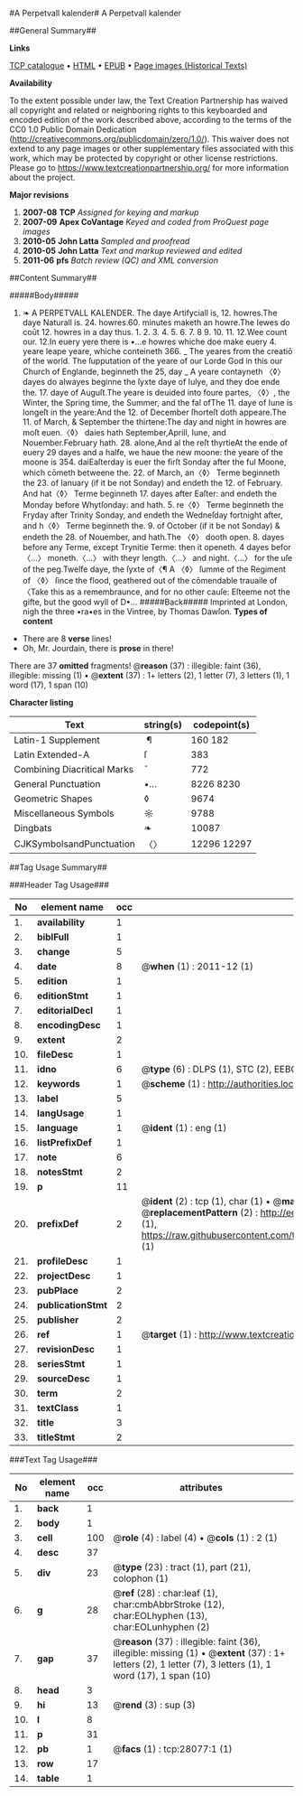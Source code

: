 #A Perpetvall kalender#
A Perpetvall kalender

##General Summary##

**Links**

[TCP catalogue](http://www.ota.ox.ac.uk/tcp/)  • 
[HTML](http://tei.it.ox.ac.uk/tcp/Texts-HTML/free/A17/A17133.html)  • 
[EPUB](http://tei.it.ox.ac.uk/tcp/Texts-EPUB/free/A17/A17133.epub) • 
[Page images (Historical Texts)](https://historicaltexts.jisc.ac.uk/eebo-29683559e)

**Availability**

To the extent possible under law, the Text Creation Partnership has waived all copyright and related or neighboring rights to this keyboarded and encoded edition of the work described above, according to the terms of the CC0 1.0 Public Domain Dedication (http://creativecommons.org/publicdomain/zero/1.0/). This waiver does not extend to any page images or other supplementary files associated with this work, which may be protected by copyright or other license restrictions. Please go to https://www.textcreationpartnership.org/ for more information about the project.

**Major revisions**

1. __2007-08__ __TCP__ *Assigned for keying and markup*
1. __2007-09__ __Apex CoVantage__ *Keyed and coded from ProQuest page images*
1. __2010-05__ __John Latta__ *Sampled and proofread*
1. __2010-05__ __John Latta__ *Text and markup reviewed and edited*
1. __2011-06__ __pfs__ *Batch review (QC) and XML conversion*

##Content Summary##

#####Body#####

1. ❧ A PERPETVALL KALENDER.
The daye Artifyciall is, 12. howres.The daye Naturall is. 24. howres.60. minutes maketh an howre.The Iewes do coūt 12. howres in a day thus. 1. 2. 3. 4. 5. 6. 7. 8 9. 10. 11. 12.Wee count our. 12.In euery yere there is •…e howres whiche doe make euery 4. yeare leape yeare, whiche conteineth 366.
    _ The yeares from the creatiō of the world.
The ſupputation of the yeare of our Lorde God in this our Church of Englande, beginneth the 25, day 
    _ A yeare contayneth
〈◊〉 dayes do alwayes beginne the ſyxte daye of Iulye, and they doe ende the. 17. daye of Auguſt.The yeare is deuided into foure partes, 〈◊〉, the Winter, the Spring time, the Summer, and the fal ofThe 11. daye of Iune is longeſt in the yeare:And the 12. of December ſhorteſt doth appeare.The 11. of March, & September the thirtene:The day and night in howres are moſt euen.〈◊〉 daies hath September,Aprill, Iune, and Nouember.February hath. 28. alone,And al the reſt thyrtieAt the ende of euery 29 dayes and a halfe, we haue the new moone: the yeare of the moone is 354. daiEaſterday is euer the firſt Sonday after the ful Moone, which cōmeth betweene the. 22. of March, an〈◊〉 Terme beginneth the 23. of Ianuary (if it be not Sonday) and endeth the 12. of February. And hat〈◊〉 Terme beginneth 17. dayes after Eaſter: and endeth the Monday before Whytſonday: and hath. 5. re〈◊〉 Terme beginneth the Fryday after Trinity Sonday, and endeth the Wedneſday fortnight after, and h〈◊〉 Terme beginneth the. 9. of October (if it be not Sonday) & endeth the 28. of Nouember, and hath.The 〈◊〉 dooth open. 8. dayes before any Terme, except Trynitie Terme: then it openeth. 4 dayes befor〈…〉 moneth.〈…〉 with theyr length.〈…〉 and night.〈…〉 for the uſe of the peg.Twelfe daye, the ſyxte of〈¶ A 〈◊〉 ſumme of the Regiment of 〈◊〉 ſince the flood, geathered out of the cōmendable trauaile of 〈Take this as a remembraunce, and for no other cauſe: Eſteeme not the gifte, but the good wyll of D•…
#####Back#####
Imprinted at London, nigh the three •ra•es in the Vintree, by Thomas Dawſon.
**Types of content**

  * There are 8 **verse** lines!
  * Oh, Mr. Jourdain, there is **prose** in there!

There are 37 **omitted** fragments! 
 @__reason__ (37) : illegible: faint (36), illegible: missing (1)  •  @__extent__ (37) : 1+ letters (2), 1 letter (7), 3 letters (1), 1 word (17), 1 span (10)

**Character listing**


|Text|string(s)|codepoint(s)|
|---|---|---|
|Latin-1 Supplement| ¶|160 182|
|Latin Extended-A|ſ|383|
|Combining             Diacritical Marks|̄|772|
|General Punctuation|•…|8226 8230|
|Geometric Shapes|◊|9674|
|Miscellaneous Symbols|☼|9788|
|Dingbats|❧|10087|
|CJKSymbolsandPunctuation|〈〉|12296 12297|

##Tag Usage Summary##

###Header Tag Usage###

|No|element name|occ|attributes|
|---|---|---|---|
|1.|__availability__|1||
|2.|__biblFull__|1||
|3.|__change__|5||
|4.|__date__|8| @__when__ (1) : 2011-12 (1)|
|5.|__edition__|1||
|6.|__editionStmt__|1||
|7.|__editorialDecl__|1||
|8.|__encodingDesc__|1||
|9.|__extent__|2||
|10.|__fileDesc__|1||
|11.|__idno__|6| @__type__ (6) : DLPS (1), STC (2), EEBO-CITATION (1), OCLC (1), VID (1)|
|12.|__keywords__|1| @__scheme__ (1) : http://authorities.loc.gov/ (1)|
|13.|__label__|5||
|14.|__langUsage__|1||
|15.|__language__|1| @__ident__ (1) : eng (1)|
|16.|__listPrefixDef__|1||
|17.|__note__|6||
|18.|__notesStmt__|2||
|19.|__p__|11||
|20.|__prefixDef__|2| @__ident__ (2) : tcp (1), char (1)  •  @__matchPattern__ (2) : ([0-9\-]+):([0-9IVX]+) (1), (.+) (1)  •  @__replacementPattern__ (2) : http://eebo.chadwyck.com/downloadtiff?vid=$1&page=$2 (1), https://raw.githubusercontent.com/textcreationpartnership/Texts/master/tcpchars.xml#$1 (1)|
|21.|__profileDesc__|1||
|22.|__projectDesc__|1||
|23.|__pubPlace__|2||
|24.|__publicationStmt__|2||
|25.|__publisher__|2||
|26.|__ref__|1| @__target__ (1) : http://www.textcreationpartnership.org/docs/. (1)|
|27.|__revisionDesc__|1||
|28.|__seriesStmt__|1||
|29.|__sourceDesc__|1||
|30.|__term__|2||
|31.|__textClass__|1||
|32.|__title__|3||
|33.|__titleStmt__|2||


###Text Tag Usage###

|No|element name|occ|attributes|
|---|---|---|---|
|1.|__back__|1||
|2.|__body__|1||
|3.|__cell__|100| @__role__ (4) : label (4)  •  @__cols__ (1) : 2 (1)|
|4.|__desc__|37||
|5.|__div__|23| @__type__ (23) : tract (1), part (21), colophon (1)|
|6.|__g__|28| @__ref__ (28) : char:leaf (1), char:cmbAbbrStroke (12), char:EOLhyphen (13), char:EOLunhyphen (2)|
|7.|__gap__|37| @__reason__ (37) : illegible: faint (36), illegible: missing (1)  •  @__extent__ (37) : 1+ letters (2), 1 letter (7), 3 letters (1), 1 word (17), 1 span (10)|
|8.|__head__|3||
|9.|__hi__|13| @__rend__ (3) : sup (3)|
|10.|__l__|8||
|11.|__p__|31||
|12.|__pb__|1| @__facs__ (1) : tcp:28077:1 (1)|
|13.|__row__|17||
|14.|__table__|1||
